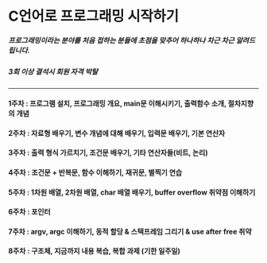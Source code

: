# C언어로 프로그래밍 시작하기

##### 프로그래밍이라는 분야를 처음 접하는 분들에 초점을 맞추어 하나하나 차근 차근 알려드립니다.

##### 3회 이상 결석시 회원 자격 박탈

---

#### 1주차 : 프로그램 설치, 프로그래밍 개요, main문 이해시키기, 출력함수 소개, 절차지향의 개념

#### 

#### 2주차 : 자료형 배우기, 변수 개념에 대해 배우기, 입력문 배우기, 기본 연산자

#### 

#### 3주차 : 출력 형식 가르치기, 조건문 배우기, 기타 연산자들\(비트, 논리\)

#### 

#### 4주차 : 조건문 + 반복문, 함수 이해하기, 재귀문, 별찍기 연습

#### 

#### 5주차 : 1차원 배열, 2차원 배열, char 배열 배우기, buffer overflow 취약점 이해하기

#### 

#### 6주차 : 포인터

#### 

#### 7주차 : argv, argc 이해하기, 동적 할당 & 스택프레임 그리기 & use after free 취약

#### 

#### 8주차 : 구조체, 지금까지 내용 복습, 복합 과제 \(기한 일주일\)



